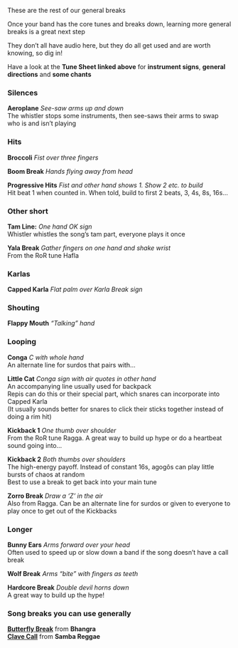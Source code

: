 These are the rest of our general breaks

Once your band has the core tunes and breaks down, learning more general breaks is a great next step

They don’t all have audio here, but they do all get used and are worth knowing, so dig in!

Have a look at the **Tune Sheet linked above** for **instrument signs**, **general directions** and **some chants**

### Silences

**Aeroplane** *See-saw arms up and down*  
The whistler stops some instruments, then see-saws their arms to swap who is and isn’t playing


### Hits
**Broccoli** *Fist over three fingers*

**Boom Break** *Hands flying away from head*

**Progressive Hits** *Fist and other hand shows 1. Show 2 etc. to build*  
Hit beat 1 when counted in. When told, build to first 2 beats, 3, 4s, 8s, 16s...


### Other short

**Tam Line:** *One hand OK sign*  
Whistler whistles the song’s tam part, everyone plays it once

**Yala Break** *Gather fingers on one hand and shake wrist*  
From the RoR tune Hafla


### Karlas
**Capped Karla** *Flat palm over Karla Break sign*


### Shouting
**Flappy Mouth** *“Talking” hand*


### Looping
**Conga** *C with whole hand*   
An alternate line for surdos that pairs with...

**Little Cat** *Conga sign with air quotes in other hand*  
An accompanying line usually used for backpack  
Repis can do this or their special part, which snares can incorporate into Capped Karla  
(It usually sounds better for snares to click their sticks together instead of doing a rim hit)

**Kickback 1** *One thumb over shoulder*  
From the RoR tune Ragga. A great way to build up hype or do a heartbeat sound going into...

**Kickback 2** *Both thumbs over shoulders*  
The high-energy payoff. Instead of constant 16s, agogôs can play little bursts of chaos at random  
Best to use a break to get back into your main tune

**Zorro Break** *Draw a ‘Z’ in the air*  
Also from Ragga. Can be an alternate line for surdos or given to everyone to play once to get out of the Kickbacks


### Longer
**Bunny Ears** *Arms forward over your head*  
Often used to speed up or slow down a band if the song doesn’t have a call break  

**Wolf Break** *Arms “bite” with fingers as teeth*

**Hardcore Break** *Double devil horns down*  
A great way to build up the hype!


### Song breaks you can use generally

[**Butterfly Break**](/#/listen/Bhangra/Butterfly%20Break) from **Bhangra**  
[**Clave Call**](/#/listen/Samba%20Reggae/Clave%20Call) from **Samba Reggae**
